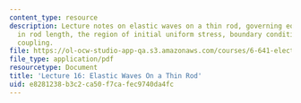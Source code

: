```yaml
---
content_type: resource
description: Lecture notes on elastic waves on a thin rod, governing equations, change
  in rod length, the region of initial uniform stress, boundary conditions, and electromechanical
  coupling.
file: https://ol-ocw-studio-app-qa.s3.amazonaws.com/courses/6-641-electromagnetic-fields-forces-and-motion-spring-2009/e8281238b3c2ca50f7cafec9740da4fc_MIT6_641s09_lec16.pdf
file_type: application/pdf
resourcetype: Document
title: 'Lecture 16: Elastic Waves On a Thin Rod'
uid: e8281238-b3c2-ca50-f7ca-fec9740da4fc
---
```

